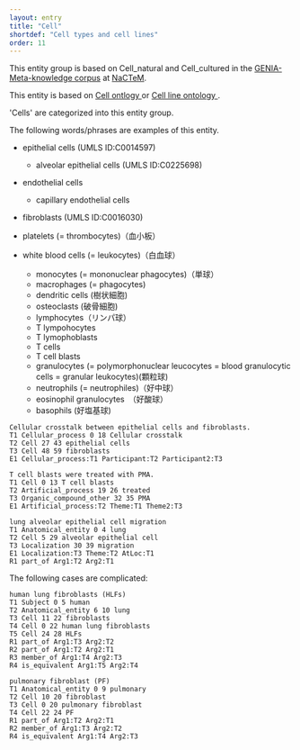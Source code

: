 ```yaml
---
layout: entry
title: "Cell"
shortdef: "Cell types and cell lines"
order: 11
---
```


This entity group is based on Cell_natural and Cell_cultured in the <a href="http://www.nactem.ac.uk/meta-knowledge/">GENIA-Meta-knowledge corpus</a> at <a href="http://www.nactem.ac.uk/">NaCTeM</a>.

This entity is based on 
<a href="https://www.ebi.ac.uk/ols/ontologies/cl">
Cell ontlogy
</a> or 
<a href="https://www.ebi.ac.uk/ols/ontologies/clo">
Cell line ontology
</a>.

'Cells' are categorized into this entity group.

The following words/phrases are examples of this entity.

- epithelial cells (UMLS ID:C0014597)
  - alveolar epithelial cells (UMLS ID:C0225698)
- endothelial cells
  - capillary endothelial cells
- fibroblasts (UMLS ID:C0016030)

- platelets (= thrombocytes)（血小板）
- white blood cells (= leukocytes)（白血球）
  - monocytes (= mononuclear phagocytes)（単球）
   - macrophages (= phagocytes)
   - dendritic cells (樹状細胞)
   - osteoclasts (破骨細胞)
  - lymphocytes（リンパ球）
   - T lympohocytes
    - T lymophoblasts
   - T cells
    - T cell blasts
  - granulocytes (= polymorphonuclear leucocytes = blood granulocytic cells = granular leukocytes)(顆粒球)
   - neutrophils (= neutrophiles)（好中球）
   - eosinophil granulocytes　（好酸球）
   - basophils (好塩基球)


~~~ ann
Cellular crosstalk between epithelial cells and fibroblasts.
T1 Cellular_process 0 18 Cellular crosstalk
T2 Cell 27 43 epithelial cells
T3 Cell 48 59 fibroblasts
E1 Cellular_process:T1 Participant:T2 Participant2:T3
~~~
~~~ann
T cell blasts were treated with PMA.
T1 Cell 0 13 T cell blasts
T2 Artificial_process 19 26 treated
T3 Organic_compound_other 32 35 PMA
E1 Artificial_process:T2 Theme:T1 Theme2:T3
~~~
~~~ ann
lung alveolar epithelial cell migration
T1 Anatomical_entity 0 4 lung
T2 Cell 5 29 alveolar epithelial cell
T3 Localization 30 39 migration
E1 Localization:T3 Theme:T2 AtLoc:T1
R1 part_of Arg1:T2 Arg2:T1
~~~

The following cases are complicated:
~~~ ann
human lung fibroblasts (HLFs)
T1 Subject 0 5 human
T2 Anatomical_entity 6 10 lung
T3 Cell 11 22 fibroblasts
T4 Cell 0 22 human lung fibroblasts
T5 Cell 24 28 HLFs
R1 part_of Arg1:T3 Arg2:T2
R2 part_of Arg1:T2 Arg2:T1
R3 member_of Arg1:T4 Arg2:T3
R4 is_equivalent Arg1:T5 Arg2:T4
~~~
~~~ ann
pulmonary fibroblast (PF)
T1 Anatomical_entity 0 9 pulmonary
T2 Cell 10 20 fibroblast
T3 Cell 0 20 pulmonary fibroblast
T4 Cell 22 24 PF
R1 part_of Arg1:T2 Arg2:T1
R2 member_of Arg1:T3 Arg2:T2
R4 is_equivalent Arg1:T4 Arg2:T3
~~~

<!-- details -->
